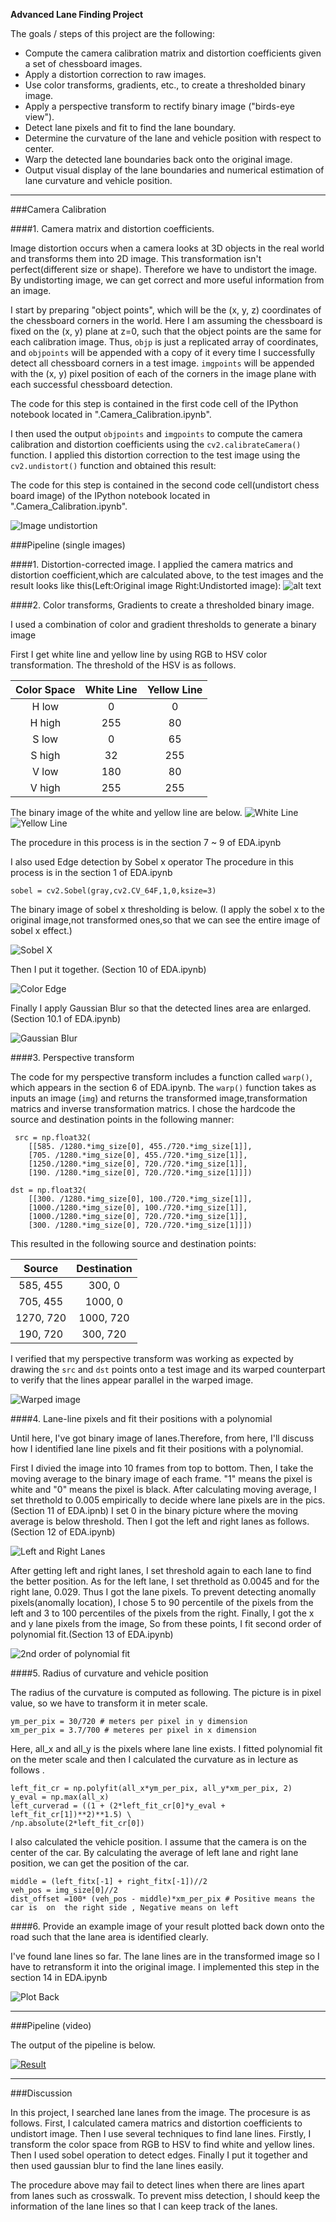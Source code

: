 **Advanced Lane Finding Project**

The goals / steps of this project are the following:

* Compute the camera calibration matrix and distortion coefficients given a set of chessboard images.
* Apply a distortion correction to raw images.
* Use color transforms, gradients, etc., to create a thresholded binary image.
* Apply a perspective transform to rectify binary image ("birds-eye view").
* Detect lane pixels and fit to find the lane boundary.
* Determine the curvature of the lane and vehicle position with respect to center.
* Warp the detected lane boundaries back onto the original image.
* Output visual display of the lane boundaries and numerical estimation of lane curvature and vehicle position.

[//]: # (Image References)

[image1]: ./pics_for_README/undistortion.png "Undistorted"
[image2]: ./pics_for_README/undistort_image.png "Road Transformed"
[image3]: ./pics_for_README/white_line_detection.png "Binary Example of White Line"
[image4]: ./pics_for_README/yellow_line_detection.png "Binary Example of Yellow Line"
[image5]: ./pics_for_README/sobel_thresh.png "Sobel X"
[image6]: ./pics_for_README/color_edge.png "Color Edge"
[image7]: ./pics_for_README/gaussianblur.png "Gaussian Blur"
[image8]: ./pics_for_README/warped.png "Warped image"
[image9]: ./pics_for_README/left_right_lane.png "Left Right Lane"
[image10]: ./pics_for_README/polyfit.png "2nd order polynomial fit"
[image11]: ./pics_for_README/plot_back.png "Plot Back"



---



###Camera Calibration

####1. Camera matrix and distortion coefficients.

Image distortion occurs when a camera looks at 3D objects in the real world and transforms them into 2D image. This transformation isn't perfect(different size or shape). Therefore we have to undistort the image. By undistorting image, we can get correct and more useful information from an image.


I start by preparing "object points", which will be the (x, y, z) coordinates of the chessboard corners in the world. Here I am assuming the chessboard is fixed on the (x, y) plane at z=0, such that the object points are the same for each calibration image.  Thus, `objp` is just a replicated array of coordinates, and `objpoints` will be appended with a copy of it every time I successfully detect all chessboard corners in a test image.  `imgpoints` will be appended with the (x, y) pixel position of each of the corners in the image plane with each successful chessboard detection.


The code for this step is contained in the first code cell of the IPython notebook located in ".Camera_Calibration.ipynb".

I then used the output `objpoints` and `imgpoints` to compute the camera calibration and distortion coefficients using the `cv2.calibrateCamera()` function.  I applied this distortion correction to the test image using the `cv2.undistort()` function and obtained this result:

The code for this step is contained in the second code cell(undistort chess board image) of the IPython notebook located in ".Camera_Calibration.ipynb".

![Image undistortion][image1]

###Pipeline (single images)

####1. Distortion-corrected image.
I applied the camera matrics and distortion coefficient,which are calculated above, to the test images and the result looks like this(Left:Original image Right:Undistorted image):
![alt text][image2]

####2. Color transforms, Gradients to create a thresholded binary image.

I used a combination of color and gradient thresholds to generate a binary image


First I get white line and yellow line by using RGB to HSV color transformation.
The threshold of the HSV is as follows.

| Color Space | White Line    | Yellow Line   |
|:---------:  |:-------------:|:-------------:|
| H low       | 0             | 0             |
| H high      | 255           | 80            |
| S low       | 0             | 65            |
| S high      | 32            | 255           |
| V low       | 180           | 80            |
| V high      | 255           | 255           |

The binary image of the white and yellow line are below.
![White Line][image3]
![Yellow Line][image4]

The procedure in this process is in the section 7 ~ 9 of EDA.ipynb

I also used Edge detection by Sobel x operator
The procedure in this process is in the section 1 of EDA.ipynb

```
sobel = cv2.Sobel(gray,cv2.CV_64F,1,0,ksize=3)
```

The binary image of sobel x thresholding is below.
(I apply the sobel x to the original image,not transformed ones,so that we can see the entire image of sobel x effect.)



![Sobel X][image5]





Then I put it together.
(Section 10 of EDA.ipynb)



![Color Edge][image6]

Finally I apply Gaussian Blur so that the detected lines area are enlarged.
(Section 10.1 of EDA.ipynb)


![Gaussian Blur][image7]


####3. Perspective transform

The code for my perspective transform includes a function called `warp()`, which appears in the section 6 of EDA.ipynb.  The `warp()` function takes as inputs an image (`img`) and returns the transformed image,transformation matrics and inverse transformation matrics. I chose the hardcode the source and destination points in the following manner:

```
 src = np.float32(
    [[585. /1280.*img_size[0], 455./720.*img_size[1]],
    [705. /1280.*img_size[0], 455./720.*img_size[1]],
    [1250./1280.*img_size[0], 720./720.*img_size[1]],
    [190. /1280.*img_size[0], 720./720.*img_size[1]]])

dst = np.float32(
    [[300. /1280.*img_size[0], 100./720.*img_size[1]],
    [1000./1280.*img_size[0], 100./720.*img_size[1]],
    [1000./1280.*img_size[0], 720./720.*img_size[1]],
    [300. /1280.*img_size[0], 720./720.*img_size[1]]])
```
This resulted in the following source and destination points:

| Source        | Destination   |
|:-------------:|:-------------:|
| 585, 455      | 300, 0        |
| 705, 455      | 1000, 0       |
| 1270, 720     | 1000, 720     |
| 190, 720      | 300, 720      |

I verified that my perspective transform was working as expected by drawing the `src` and `dst` points onto a test image and its warped counterpart to verify that the lines appear parallel in the warped image.

![Warped image][image8]

####4. Lane-line pixels and fit their positions with a polynomial

Until here, I've got binary image of lanes.Therefore, from here, I'll discuss how I identified lane line pixels and fit their positions with a polynomial.

First I divied the image into 10 frames from top to bottom.
Then, I take the moving average to the binary image of each frame. "1" means the pixel is white and "0" means the pixel is black. After calculating moving average, I set threthold to 0.005 empirically to decide where lane pixels are in the pics.(Section 11 of EDA.ipnb) I set 0 in the binary picture where the moving average is below threshold. Then I got the left and right lanes as follows.(Section 12 of EDA.ipynb)


![Left and Right Lanes][image9]

After getting left and right lanes, I set threshold again to each lane to find the better position. As for the left lane, I set threthold as 0.0045 and for the right lane, 0.029. Thus I got the lane pixels. To prevent detecting anomally pixels(anomally location), I chose 5 to 90 percentile of the pixels from the left and 3 to 100 percentiles of the pixels from the right. Finally, I got the x and y lane pixels from the image, So from these points, I fit second order of polynomial fit.(Section 13 of EDA.ipynb)


![2nd order of polynomial fit][image10]

####5. Radius of curvature and vehicle position


The radius of the curvature is computed as following. The picture is in pixel value, so we have to transform it in meter scale.

```
ym_per_pix = 30/720 # meters per pixel in y dimension
xm_per_pix = 3.7/700 # meteres per pixel in x dimension
```

Here, all_x and all_y is the pixels where lane line exists.
I fitted polynomial fit on the meter scale and then I calculated the curvature as in lecture as follows .
```
left_fit_cr = np.polyfit(all_x*ym_per_pix, all_y*xm_per_pix, 2)
y_eval = np.max(all_x)
left_curverad = ((1 + (2*left_fit_cr[0]*y_eval + left_fit_cr[1])**2)**1.5) \
/np.absolute(2*left_fit_cr[0])
```

I also calculated the vehicle position. I assume that the camera is on the center of the car. By calculating the average of left lane and right lane position, we can get the position of the car.

```
middle = (left_fitx[-1] + right_fitx[-1])//2
veh_pos = img_size[0]//2
dist_offset =100* (veh_pos - middle)*xm_per_pix # Positive means the car is  on  the right side , Negative means on left

```


####6. Provide an example image of your result plotted back down onto the road such that the lane area is identified clearly.

I've found lane lines so far. The lane lines are in the transformed image so I have to retransform it into the original image. I implemented this step in the section 14 in EDA.ipynb


![Plot Back][image11]

---

###Pipeline (video)

The output of the pipeline is below.

[![Result](pics_for_README/plot_back.png)](https://www.youtube.com/watch?v=tmVQ4cbWAr4&feature=youtu.be)

---

###Discussion

In this project, I searched lane lanes from the image.
The procesure is as follows.
First, I calculated camera matrics and distortion coefficients to undistort image. Then I use several techniques to find lane lines. Firstly, I transform the color space from RGB to HSV to find white and yellow lines. Then I used sobel operation to detect edges. Finally I put it together and then used gaussian blur to find the lane lines easily.

The procedure above may fail to detect lines when there are lines apart from lanes such as crosswalk. To prevent miss detection, I should keep the information of the lane lines so that I can keep track of the lanes.